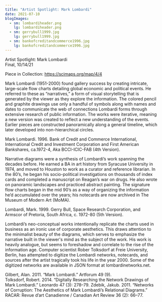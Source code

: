 ```yaml
---
title: "Artist Spotlight: Mark Lombardi"
date: 2021-07-10
blogImages:
  - sm: lombardiheader.png
    lg: lombardiheader.png
  - sm: gerrybull1999.jpg
    lg: gerrybull1999.jpg
  - sm: bankofcreditandcommerce1996.jpg
    lg: bankofcreditandcommerce1996.jpg
---
```

Artist Spotlight: Mark Lombardi   
Final, 10/14/21 

Piece in Collection: https://scimaps.org/map/4/4  


Mark Lombardi (1951-2000) found gallery success by creating intricate, large-scale flow charts detailing global economic and political events. He referred to these as “narratives,” a form of visual storytelling that is generated by the viewer as they explore the information. The colored pencil and graphite drawings use only a handful of symbols along with names and dates to communicate the web of connections Lombardi forms through extensive research of public information. The works were iterative, meaning a new version was created to reflect a new understanding of the events. Earlier pieces are constructed panoramically along a general timeline, which later developed into non-hierarchical circles. 

 
Mark Lombardi. 1996. Bank of Credit and Commerce International, International Credit and Investment Corporation and First American Bankshares, ca.1972-4, Aka BCCI-ICIC-FAB (4th Version). 

Narrative diagrams were a synthesis of Lombardi’s work spanning the decades before. He earned a BA in art history from Syracuse University in 1974, and moved to Houston to work as a curator and reference librarian. In the 80’s, he began his socio-political investigations on thousands of index cards and completed a manuscript on Reagan’s war on drugs. He also wrote on panoramic landscapes and practiced abstract painting. The signature flow charts began in the mid 90’s as a way of organizing the information he’d accumulated over the years; his notecards are now archived in The Museum of Modern Art (MoMA).   

 
Lombardi, Mark. 1999. Gerry Bull, Space Research Corporation, and Armscor of Pretoria, South Africa, c. 1972-80 (5th Version). 

Lombardi’s neo-conceptual works intentionally replicate the charts used in business as an ironic use of corporate aesthetics. This draws attention to the minimalist beauty of the diagrams, which serves to emphasize the narrative built in the viewer's mind as the subject of the work. His work is heavily analogue, but seems to foreshadow and correlate to the rise of the information age. Computer scientist Rober Tolksdorf at Freie University, Berlin, has attempted to digitize the Lombardi networks, notecards, and sources after the artist tragically took his life in the year 2000. Some of the digitized networks are available in JSON format at lombardinetworks.net.  

Gilbert, Alan. 2011. “Mark Lombardi.” Artforum 49 (9).  
Tolksdorf, Robert. 2014. “Digitally Researching the Network Drawings of Mark Lombardi.” Leonardo 47 (3): 278–79.
Zdebik, Jakub. 2011. “Networks of Corruption: The Aesthetics of Mark Lombardi’s Relational Diagrams.” RACAR: Revue d’art Canadienne / Canadian Art Review 36 (2): 66–77. 


